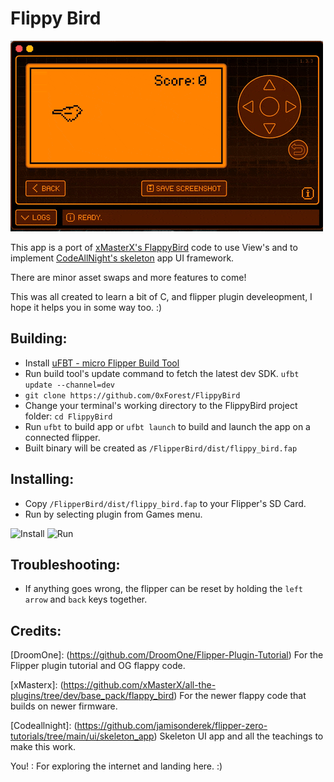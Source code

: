 # Flippy Bird

![demo](flippy_bird.gif "demo")

This app is a port of [xMasterX's FlappyBird](https://github.com/xMasterX/all-the-plugins/tree/dev/base_pack/flappy_bird) code to use View's and to implement [CodeAllNight's skeleton](https://github.com/jamisonderek/flipper-zero-tutorials/tree/main/ui/skeleton_app) app UI framework.

There are minor asset swaps and more features to come!

This was all created to learn a bit of C, and flipper plugin develeopment, I hope it helps you in some way too. :)

## Building:

- Install [uFBT - micro Flipper Build Tool](https://github.com/flipperdevices/flipperzero-ufbt)
- Run build tool's update command to fetch the latest dev SDK. `ufbt update --channel=dev`
- `git clone https://github.com/0xForest/FlippyBird`
- Change your terminal's working directory to the FlippyBird project folder: `cd FlippyBird`
- Run `ufbt` to build app or `ufbt launch` to build and launch the app on a connected flipper.
- Built binary will be created as `/FlipperBird/dist/flippy_bird.fap`

## Installing:
- Copy `/FlipperBird/dist/flippy_bird.fap` to your Flipper's SD Card.
- Run by selecting plugin from Games menu.

![Install](install.gif "Install")
![Run](run.gif "Run")

## Troubleshooting:
- If anything goes wrong, the flipper can be reset by holding the `left arrow` and `back` keys together. 

## Credits:

[DroomOne]: (https://github.com/DroomOne/Flipper-Plugin-Tutorial) For the Flipper plugin tutorial and OG flappy code.

[xMasterx]: (https://github.com/xMasterX/all-the-plugins/tree/dev/base_pack/flappy_bird) For the newer flappy code that builds on newer firmware.

[Codeallnight]: (https://github.com/jamisonderek/flipper-zero-tutorials/tree/main/ui/skeleton_app) Skeleton UI app and all the teachings to make this work.

You! : For exploring the internet and landing here. :)
